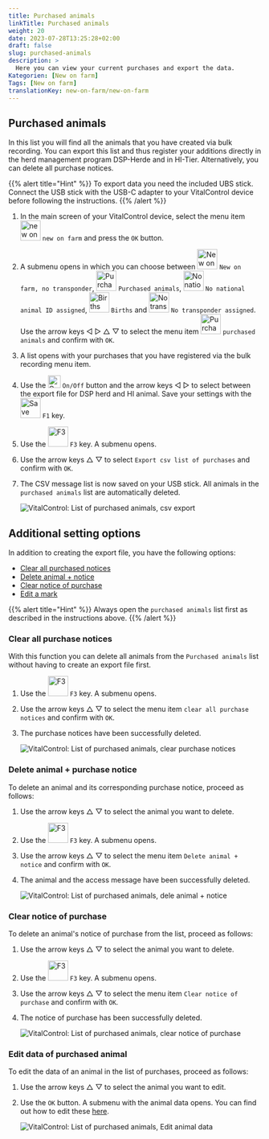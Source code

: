 ```yaml
---
title: Purchased animals
linkTitle: Purchased animals
weight: 20
date: 2023-07-28T13:25:28+02:00
draft: false
slug: purchased-animals
description: >
  Here you can view your current purchases and export the data.
Kategorien: [New on farm]
Tags: [New on farm]
translationKey: new-on-farm/new-on-farm
---
```

## Purchased animals

In this list you will find all the animals that you have created via bulk recording. You can export this list and thus register your additions directly in the herd management program DSP-Herde and in HI-Tier. Alternatively, you can delete all purchase notices.

{{% alert title="Hint" %}}
To export data you need the included UBS stick. Connect the USB stick with the USB-C adapter to your VitalControl device before following the instructions.
{{% /alert %}}

1. In the main screen of your VitalControl device, select the menu item <img src="/icons/zugaenge.svg" width="40" align="bottom" alt="new on farm" /> `new on farm` and press the `OK` button.

2.  A submenu opens in which you can choose between <img src="/icons/keintransponder.svg" width="40" align="bottom" alt="New on farm, no transponder" /> `New on farm, no transponder`, <img src="/icons/zukeaufe.svg" width="40" align="bottom" alt="Purchased animals" /> `Purchased animals`, <img src="/icons/keineOhrmarke.svg" width="40" align="bottom" alt="No national animal ID" /> `No national animal ID assigned`, <img src="/icons/geburten.svg" width="40" align="bottom" alt="Births" /> `Births` and <img src="/icons/keinTransponder.svg" width="40" align="bottom" alt="No transponder assigned" /> `No transponder assigned`. Use the arrow keys ◁ ▷ △ ▽ to select the menu item <img src="/icons/zukeaufe.svg" width="40" align="bottom" alt="Purchased animals" /> `purchased animals` and confirm with `OK`.

3. A list opens with your purchases that you have registered via the bulk recording menu item.

4. Use the <img src="/icons/gear.svg" width="25" align="bottom" alt="On/Off" /> `On/Off` button and the arrow keys ◁ ▷ to select between the export file for DSP herd and HI animal. Save your settings with the <img src="/icons/save-return.svg" width="40" align="bottom" alt="Save and return" /> `F1` key.

5. Use the <img src="/icons/exportGeburten.svg" width="40" align="bottom" alt="F3" /> `F3` key. A submenu opens.

6. Use the arrow keys △ ▽ to select `Export csv list of purchases` and confirm with `OK`.

7. The CSV message list is now saved on your USB stick. All animals in the `purchased animals` list are automatically deleted.

    ![VitalControl: List of purchased animals, csv export](../images/purchasedanimals.png "Purchased animals, csv export ")

## Additional setting options

In addition to creating the export file, you have the following options:

- [Clear all purchased notices](#clear-all-purchase-notices)
- [Delete animal + notice](#delete-animal--purchase-notice)
- [Clear notice of purchase](#clear-notice-of-purchase)
- [Edit a mark](#edit-data-of-purchased-animal)

{{% alert title="Hint" %}}
Always open the `purchased animals` list first as described in the instructions above.
{{% /alert %}}

### Clear all purchase notices

With this function you can delete all animals from the `Purchased animals` list without having to create an export file first.

1. Use the <img src="/icons/exportGeburten.svg" width="40" align="bottom" alt="F3" /> `F3` key. A submenu opens.

2. Use the arrow keys △ ▽ to select the menu item `clear all purchase notices` and confirm with `OK`.

3. The purchase notices have been successfully deleted.

    ![VitalControl: List of purchased animals, clear purchase notices](../images/clear.png "Clear all purchase notices ")

### Delete animal + purchase notice

To delete an animal and its corresponding purchase notice, proceed as follows:

1. Use the arrow keys △ ▽ to select the animal you want to delete.

2. Use the <img src="/icons/exportGeburten.svg" width="40" align="bottom" alt="F3" /> `F3` key. A submenu opens.

3. Use the arrow keys △ ▽ to select the menu item `Delete animal +  notice` and confirm with `OK`.

4. The animal and the access message have been successfully deleted.

    ![VitalControl: List of purchased animals, dele animal + notice](../images/delete.png "Delete animal + notice")

### Clear notice of purchase

To delete an animal's notice of purchase from the list, proceed as follows:

1. Use the arrow keys △ ▽ to select the animal you want to delete.

2. Use the <img src="/icons/exportGeburten.svg" width="40" align="bottom" alt="F3" /> `F3` key. A submenu opens.

3. Use the arrow keys △ ▽ to select the menu item `Clear notice of purchase` and confirm with `OK`.

4. The notice of purchase has been successfully deleted.

    ![VitalControl: List of purchased animals, clear notice of purchase](../images/clearnotice.png "Clear notice of purchase")

### Edit data of purchased animal

To edit the data of an animal in the list of purchases, proceed as follows:

1. Use the arrow keys △ ▽ to select the animal you want to edit.

2. Use the `OK` button. A submenu with the animal data opens. You can find out how to edit these [here](/en/docs/actions/edit/#edit-animal-data).

    ![VitalControl: List of purchased animals, Edit animal data](../images/edit.png "Edit data of purchased animal")
